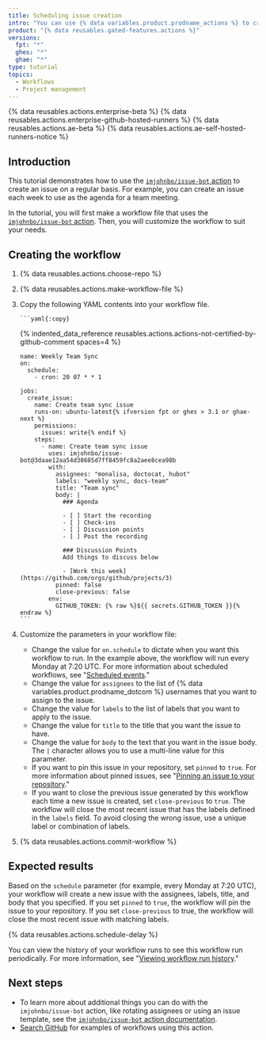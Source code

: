 ```yaml
---
title: Scheduling issue creation
intro: "You can use {% data variables.product.prodname_actions %} to create an issue on a regular basis for things like daily meetings or quarterly reviews."
product: "{% data reusables.gated-features.actions %}"
versions:
  fpt: "*"
  ghes: "*"
  ghae: "*"
type: tutorial
topics:
  - Workflows
  - Project management
---
```


{% data reusables.actions.enterprise-beta %}
{% data reusables.actions.enterprise-github-hosted-runners %}
{% data reusables.actions.ae-beta %}
{% data reusables.actions.ae-self-hosted-runners-notice %}

## Introduction

This tutorial demonstrates how to use the [`imjohnbo/issue-bot` action](https://github.com/marketplace/actions/issue-bot-action) to create an issue on a regular basis. For example, you can create an issue each week to use as the agenda for a team meeting.

In the tutorial, you will first make a workflow file that uses the [`imjohnbo/issue-bot` action](https://github.com/marketplace/actions/issue-bot-action). Then, you will customize the workflow to suit your needs.

## Creating the workflow

1.  {% data reusables.actions.choose-repo %}
2.  {% data reusables.actions.make-workflow-file %}
3.  Copy the following YAML contents into your workflow file.

        ```yaml{:copy}

    {% indented_data_reference reusables.actions.actions-not-certified-by-github-comment spaces=4 %}

        name: Weekly Team Sync
        on:
          schedule:
            - cron: 20 07 * * 1

        jobs:
          create_issue:
            name: Create team sync issue
            runs-on: ubuntu-latest{% ifversion fpt or ghes > 3.1 or ghae-next %}
            permissions:
              issues: write{% endif %}
            steps:
              - name: Create team sync issue
                uses: imjohnbo/issue-bot@3daae12aa54d38685d7ff8459fc8a2aee8cea98b
                with:
                  assignees: "monalisa, doctocat, hubot"
                  labels: "weekly sync, docs-team"
                  title: "Team sync"
                  body: |
                    ### Agenda

                    - [ ] Start the recording
                    - [ ] Check-ins
                    - [ ] Discussion points
                    - [ ] Post the recording

                    ### Discussion Points
                    Add things to discuss below

                    - [Work this week](https://github.com/orgs/github/projects/3)
                  pinned: false
                  close-previous: false
                env:
                  GITHUB_TOKEN: {% raw %}${{ secrets.GITHUB_TOKEN }}{% endraw %}
        ```

4.  Customize the parameters in your workflow file:
    - Change the value for `on.schedule` to dictate when you want this workflow to run. In the example above, the workflow will run every Monday at 7:20 UTC. For more information about scheduled workflows, see "[Scheduled events](/actions/reference/events-that-trigger-workflows#scheduled-events)."
    - Change the value for `assignees` to the list of {% data variables.product.prodname_dotcom %} usernames that you want to assign to the issue.
    - Change the value for `labels` to the list of labels that you want to apply to the issue.
    - Change the value for `title` to the title that you want the issue to have.
    - Change the value for `body` to the text that you want in the issue body. The `|` character allows you to use a multi-line value for this parameter.
    - If you want to pin this issue in your repository, set `pinned` to `true`. For more information about pinned issues, see "[Pinning an issue to your repository](/articles/pinning-an-issue-to-your-repository)."
    - If you want to close the previous issue generated by this workflow each time a new issue is created, set `close-previous` to `true`. The workflow will close the most recent issue that has the labels defined in the `labels` field. To avoid closing the wrong issue, use a unique label or combination of labels.
5.  {% data reusables.actions.commit-workflow %}

## Expected results

Based on the `schedule` parameter (for example, every Monday at 7:20 UTC), your workflow will create a new issue with the assignees, labels, title, and body that you specified. If you set `pinned` to `true`, the workflow will pin the issue to your repository. If you set `close-previous` to true, the workflow will close the most recent issue with matching labels.

{% data reusables.actions.schedule-delay %}

You can view the history of your workflow runs to see this workflow run periodically. For more information, see "[Viewing workflow run history](/actions/managing-workflow-runs/viewing-workflow-run-history)."

## Next steps

- To learn more about additional things you can do with the `imjohnbo/issue-bot` action, like rotating assignees or using an issue template, see the [`imjohnbo/issue-bot` action documentation](https://github.com/marketplace/actions/issue-bot-action).
- [Search GitHub](https://github.com/search?q=%22uses%3A+imjohnbo%2Fissue-bot%22&type=code) for examples of workflows using this action.
